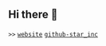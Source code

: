 ## Hi there 👋

`>>`
[`website`](https://caos.starinc.xyz/)
[`github-star_inc`](https://github.com/star-inc)
